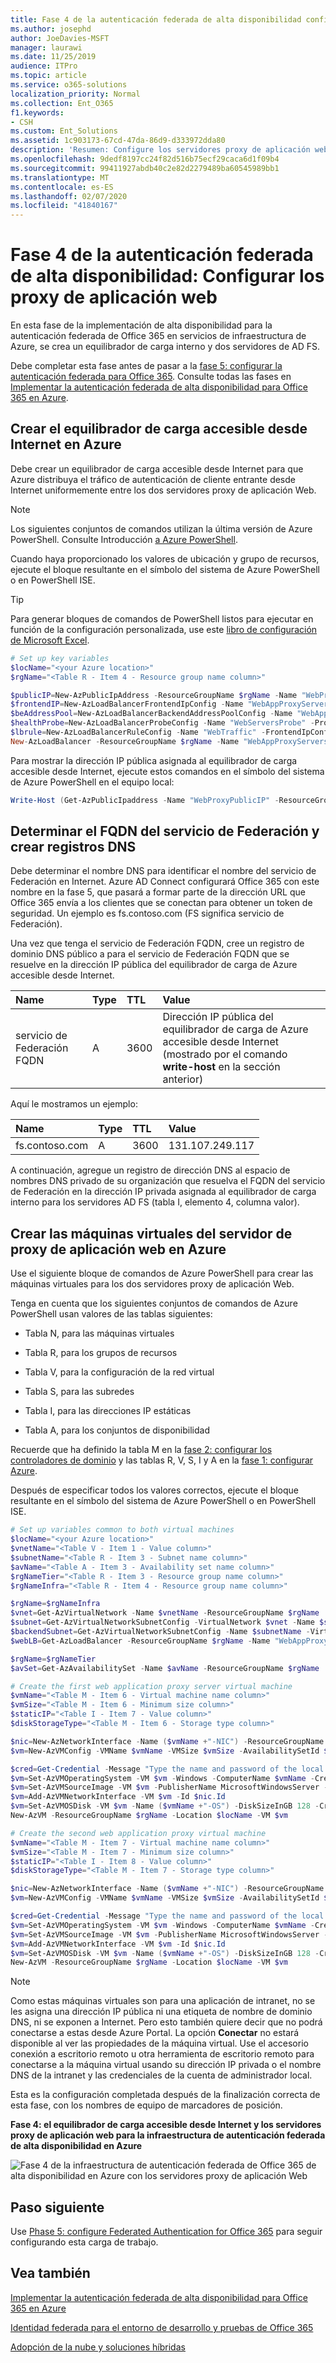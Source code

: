 ```yaml
---
title: Fase 4 de la autenticación federada de alta disponibilidad configurar servidores proxy de aplicación Web
ms.author: josephd
author: JoeDavies-MSFT
manager: laurawi
ms.date: 11/25/2019
audience: ITPro
ms.topic: article
ms.service: o365-solutions
localization_priority: Normal
ms.collection: Ent_O365
f1.keywords:
- CSH
ms.custom: Ent_Solutions
ms.assetid: 1c903173-67cd-47da-86d9-d333972dda80
description: 'Resumen: Configure los servidores proxy de aplicación web para la autenticación federada de alta disponibilidad para Office 365 en Microsoft Azure.'
ms.openlocfilehash: 9dedf8197cc24f82d516b75ecf29caca6d1f09b4
ms.sourcegitcommit: 99411927abdb40c2e82d2279489ba60545989bb1
ms.translationtype: MT
ms.contentlocale: es-ES
ms.lasthandoff: 02/07/2020
ms.locfileid: "41840167"
---
```

# <a name="high-availability-federated-authentication-phase-4-configure-web-application-proxies"></a>Fase 4 de la autenticación federada de alta disponibilidad: Configurar los proxy de aplicación web

En esta fase de la implementación de alta disponibilidad para la autenticación federada de Office 365 en servicios de infraestructura de Azure, se crea un equilibrador de carga interno y dos servidores de AD FS.
  
Debe completar esta fase antes de pasar a la [fase 5: configurar la autenticación federada para Office 365](high-availability-federated-authentication-phase-5-configure-federated-authentic.md). Consulte todas las fases en [Implementar la autenticación federada de alta disponibilidad para Office 365 en Azure](deploy-high-availability-federated-authentication-for-office-365-in-azure.md).
  
## <a name="create-the-internet-facing-load-balancer-in-azure"></a>Crear el equilibrador de carga accesible desde Internet en Azure

Debe crear un equilibrador de carga accesible desde Internet para que Azure distribuya el tráfico de autenticación de cliente entrante desde Internet uniformemente entre los dos servidores proxy de aplicación Web.
  
> [!NOTE]
> Los siguientes conjuntos de comandos utilizan la última versión de Azure PowerShell. Consulte Introducción [a Azure PowerShell](https://docs.microsoft.com/powershell/azure/get-started-azureps). 
  
Cuando haya proporcionado los valores de ubicación y grupo de recursos, ejecute el bloque resultante en el símbolo del sistema de Azure PowerShell o en PowerShell ISE.
  
> [!TIP]
> Para generar bloques de comandos de PowerShell listos para ejecutar en función de la configuración personalizada, use este [libro de configuración de Microsoft Excel](https://github.com/MicrosoftDocs/OfficeDocs-Enterprise/raw/live/Enterprise/media/deploy-high-availability-federated-authentication-for-office-365-in-azure/O365FedAuthInAzure_Config.xlsx). 

```powershell
# Set up key variables
$locName="<your Azure location>"
$rgName="<Table R - Item 4 - Resource group name column>"

$publicIP=New-AzPublicIpAddress -ResourceGroupName $rgName -Name "WebProxyPublicIP" -Location $LocName -AllocationMethod "Static"
$frontendIP=New-AzLoadBalancerFrontendIpConfig -Name "WebAppProxyServers-LBFE" -PublicIpAddress $publicIP
$beAddressPool=New-AzLoadBalancerBackendAddressPoolConfig -Name "WebAppProxyServers-LBBE"
$healthProbe=New-AzLoadBalancerProbeConfig -Name "WebServersProbe" -Protocol "TCP" -Port 443 -IntervalInSeconds 15 -ProbeCount 2
$lbrule=New-AzLoadBalancerRuleConfig -Name "WebTraffic" -FrontendIpConfiguration $frontendIP -BackendAddressPool $beAddressPool -Probe $healthProbe -Protocol "TCP" -FrontendPort 443 -BackendPort 443
New-AzLoadBalancer -ResourceGroupName $rgName -Name "WebAppProxyServers" -Location $locName -LoadBalancingRule $lbrule -BackendAddressPool $beAddressPool -Probe $healthProbe -FrontendIpConfiguration $frontendIP
```

Para mostrar la dirección IP pública asignada al equilibrador de carga accesible desde Internet, ejecute estos comandos en el símbolo del sistema de Azure PowerShell en el equipo local:
  
```powershell
Write-Host (Get-AzPublicIpaddress -Name "WebProxyPublicIP" -ResourceGroup $rgName).IPAddress
```

## <a name="determine-your-federation-service-fqdn-and-create-dns-records"></a>Determinar el FQDN del servicio de Federación y crear registros DNS

Debe determinar el nombre DNS para identificar el nombre del servicio de Federación en Internet. Azure AD Connect configurará Office 365 con este nombre en la fase 5, que pasará a formar parte de la dirección URL que Office 365 envía a los clientes que se conectan para obtener un token de seguridad. Un ejemplo es fs.contoso.com (FS significa servicio de Federación).
  
Una vez que tenga el servicio de Federación FQDN, cree un registro de dominio DNS público a para el servicio de Federación FQDN que se resuelve en la dirección IP pública del equilibrador de carga de Azure accesible desde Internet.
  
|**Name**|**Type**|**TTL**|**Value**|
|:-----|:-----|:-----|:-----|
|servicio de Federación FQDN  <br/> |A  <br/> |3600  <br/> |Dirección IP pública del equilibrador de carga de Azure accesible desde Internet (mostrado por el comando **write-host** en la sección anterior) <br/> |
   
Aquí le mostramos un ejemplo:
  
|**Name**|**Type**|**TTL**|**Value**|
|:-----|:-----|:-----|:-----|
|fs.contoso.com  <br/> |A  <br/> |3600  <br/> |131.107.249.117  <br/> |
   
A continuación, agregue un registro de dirección DNS al espacio de nombres DNS privado de su organización que resuelva el FQDN del servicio de Federación en la dirección IP privada asignada al equilibrador de carga interno para los servidores AD FS (tabla I, elemento 4, columna valor).
  
## <a name="create-the-web-application-proxy-server-virtual-machines-in-azure"></a>Crear las máquinas virtuales del servidor de proxy de aplicación web en Azure

Use el siguiente bloque de comandos de Azure PowerShell para crear las máquinas virtuales para los dos servidores proxy de aplicación Web. 
  
Tenga en cuenta que los siguientes conjuntos de comandos de Azure PowerShell usan valores de las tablas siguientes:
  
- Tabla N, para las máquinas virtuales
    
- Tabla R, para los grupos de recursos
    
- Tabla V, para la configuración de la red virtual
    
- Tabla S, para las subredes
    
- Tabla I, para las direcciones IP estáticas
    
- Tabla A, para los conjuntos de disponibilidad
    
Recuerde que ha definido la tabla M en la [fase 2: configurar los controladores de dominio](high-availability-federated-authentication-phase-2-configure-domain-controllers.md) y las tablas R, V, S, I y A en la [fase 1: configurar Azure](high-availability-federated-authentication-phase-1-configure-azure.md).
  
Después de especificar todos los valores correctos, ejecute el bloque resultante en el símbolo del sistema de Azure PowerShell o en PowerShell ISE.
  
```powershell
# Set up variables common to both virtual machines
$locName="<your Azure location>"
$vnetName="<Table V - Item 1 - Value column>"
$subnetName="<Table R - Item 3 - Subnet name column>"
$avName="<Table A - Item 3 - Availability set name column>"
$rgNameTier="<Table R - Item 3 - Resource group name column>"
$rgNameInfra="<Table R - Item 4 - Resource group name column>"

$rgName=$rgNameInfra
$vnet=Get-AzVirtualNetwork -Name $vnetName -ResourceGroupName $rgName
$subnet=Get-AzVirtualNetworkSubnetConfig -VirtualNetwork $vnet -Name $subnetName
$backendSubnet=Get-AzVirtualNetworkSubnetConfig -Name $subnetName -VirtualNetwork $vnet
$webLB=Get-AzLoadBalancer -ResourceGroupName $rgName -Name "WebAppProxyServers"

$rgName=$rgNameTier
$avSet=Get-AzAvailabilitySet -Name $avName -ResourceGroupName $rgName

# Create the first web application proxy server virtual machine
$vmName="<Table M - Item 6 - Virtual machine name column>"
$vmSize="<Table M - Item 6 - Minimum size column>"
$staticIP="<Table I - Item 7 - Value column>"
$diskStorageType="<Table M - Item 6 - Storage type column>"

$nic=New-AzNetworkInterface -Name ($vmName +"-NIC") -ResourceGroupName $rgName -Location $locName -Subnet $backendSubnet -LoadBalancerBackendAddressPool $webLB.BackendAddressPools[0] -PrivateIpAddress $staticIP
$vm=New-AzVMConfig -VMName $vmName -VMSize $vmSize -AvailabilitySetId $avset.Id

$cred=Get-Credential -Message "Type the name and password of the local administrator account for the first web application proxy server." 
$vm=Set-AzVMOperatingSystem -VM $vm -Windows -ComputerName $vmName -Credential $cred -ProvisionVMAgent -EnableAutoUpdate
$vm=Set-AzVMSourceImage -VM $vm -PublisherName MicrosoftWindowsServer -Offer WindowsServer -Skus 2016-Datacenter -Version "latest"
$vm=Add-AzVMNetworkInterface -VM $vm -Id $nic.Id
$vm=Set-AzVMOSDisk -VM $vm -Name ($vmName +"-OS") -DiskSizeInGB 128 -CreateOption FromImage -StorageAccountType $diskStorageType
New-AzVM -ResourceGroupName $rgName -Location $locName -VM $vm

# Create the second web application proxy virtual machine
$vmName="<Table M - Item 7 - Virtual machine name column>"
$vmSize="<Table M - Item 7 - Minimum size column>"
$staticIP="<Table I - Item 8 - Value column>"
$diskStorageType="<Table M - Item 7 - Storage type column>"

$nic=New-AzNetworkInterface -Name ($vmName +"-NIC") -ResourceGroupName $rgName -Location $locName  -Subnet $backendSubnet -LoadBalancerBackendAddressPool $webLB.BackendAddressPools[0] -PrivateIpAddress $staticIP
$vm=New-AzVMConfig -VMName $vmName -VMSize $vmSize -AvailabilitySetId $avset.Id

$cred=Get-Credential -Message "Type the name and password of the local administrator account for the second web application proxy server." 
$vm=Set-AzVMOperatingSystem -VM $vm -Windows -ComputerName $vmName -Credential $cred -ProvisionVMAgent -EnableAutoUpdate
$vm=Set-AzVMSourceImage -VM $vm -PublisherName MicrosoftWindowsServer -Offer WindowsServer -Skus 2016-Datacenter -Version "latest"
$vm=Add-AzVMNetworkInterface -VM $vm -Id $nic.Id
$vm=Set-AzVMOSDisk -VM $vm -Name ($vmName +"-OS") -DiskSizeInGB 128 -CreateOption FromImage -StorageAccountType $diskStorageType
New-AzVM -ResourceGroupName $rgName -Location $locName -VM $vm
```

> [!NOTE]
> Como estas máquinas virtuales son para una aplicación de intranet, no se les asigna una dirección IP pública ni una etiqueta de nombre de dominio DNS, ni se exponen a Internet. Pero esto también quiere decir que no podrá conectarse a estas desde Azure Portal. La opción **Conectar** no estará disponible al ver las propiedades de la máquina virtual. Use el accesorio conexión a escritorio remoto u otra herramienta de escritorio remoto para conectarse a la máquina virtual usando su dirección IP privada o el nombre DNS de la intranet y las credenciales de la cuenta de administrador local.
  
Esta es la configuración completada después de la finalización correcta de esta fase, con los nombres de equipo de marcadores de posición.
  
**Fase 4: el equilibrador de carga accesible desde Internet y los servidores proxy de aplicación web para la infraestructura de autenticación federada de alta disponibilidad en Azure**

![Fase 4 de la infraestructura de autenticación federada de Office 365 de alta disponibilidad en Azure con los servidores proxy de aplicación Web](media/7e03183f-3b3b-4cbe-9028-89cc3f195a63.png)
  
## <a name="next-step"></a>Paso siguiente

Use [Phase 5: configure Federated Authentication for Office 365](high-availability-federated-authentication-phase-5-configure-federated-authentic.md) para seguir configurando esta carga de trabajo.
  
## <a name="see-also"></a>Vea también

[Implementar la autenticación federada de alta disponibilidad para Office 365 en Azure](deploy-high-availability-federated-authentication-for-office-365-in-azure.md)
  
[Identidad federada para el entorno de desarrollo y pruebas de Office 365](federated-identity-for-your-office-365-dev-test-environment.md)
  
[Adopción de la nube y soluciones híbridas](cloud-adoption-and-hybrid-solutions.md)

